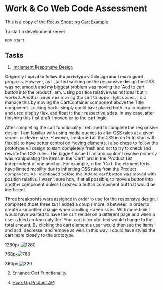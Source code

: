 # Work & Co Web Code Assessment

This is a copy of the [Redux Shopping Cart Example](https://github.com/reactjs/redux/tree/master/examples/shopping-cart).

To start a development server:

```
npm start
```

## Tasks

1. [Implement Responsive Design](/tasks/01-responsive-design.md)

Originally I opted to follow the prototype v.2  design and I made good progress. However, as I started working on the responsive design the CSS was not smooth and my biggest problem was moving the 'Add to cart' button into the product item. Using position relative was not ideal but it worked. Another issue was moving the cart to upper right corner. I did manage this by moving the CartContainer component above the Title component. Looking back I simply could have placed both in a container and used display flex, and float to their respective sides. In any case, after finishing this first draft I moved on to the cart logic.
  
After completing the cart functionality I returned to complete the responsive design. I am familiar with using media queries to alter CSS rules at a given screen or device size. However, I restarted all the CSS in order to start with flexible to have better control on moving elements. I also chose to follow the prototype v.1 design to start completely fresh and not to try to check and rewrite the CSS rules. The biggest issue I had and couldn't resolve properly was manipulating the items in the 'Cart" and in the 'Product List independent of one another. For example, in the 'Cart' the element texts have limited mobility due to inheriting CSS rules from the Product component. As I mentioned before the 'Add to cart' button was moved with position relative. I wasn't sure how, if at all possible, to move a button into another component unless I created a button component but that would be inefficient.

Three breakpoints were assigned in order to use for the responsive design. I completed those three but I added a couple more in between in order to create a smoother change when scrolling screen sizes. With more time I would have wanted to have the cart render on a different page and when a user added an item only the 'Your cart is empty' text would change to the total amount. By clicking the cart element a user would then see the items and add, decrease, and remove as well. In this way, I could have styled the cart more closely to the prototype.

1280px ![1280](https://user-images.githubusercontent.com/32649354/53599781-db130e80-3b5c-11e9-899d-e99eab064b55.png)

768px![768](https://user-images.githubusercontent.com/32649354/53599837-00a01800-3b5d-11e9-8c91-0ba74a950155.png)

360px ![320](https://user-images.githubusercontent.com/32649354/53599881-157cab80-3b5d-11e9-86f2-93591a47f958.png)

2. [Enhance Cart Functionality](/tasks/02-cart-enhancements.md)

3. [Hook Up Product API](/tasks/03-product-api.md)


